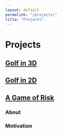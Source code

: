 ```yaml
---
layout: default
permalink: "/projects/"
title: "Projects"
---
```


Projects
========

<a href="https://azhb.github.io/projects/golf3d"> Golf in 3D </a>
--------

<a href="https://azhb.github.io/projects/golf2d"> Golf in 2D </a>
--------

<a href="https://azhb.github.io/projects/risk"> A Game of Risk </a>
--------
### About



### Motivation
